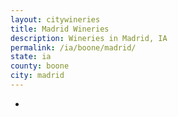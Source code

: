 ```yaml
---
layout: citywineries
title: Madrid Wineries
description: Wineries in Madrid, IA
permalink: /ia/boone/madrid/
state: ia
county: boone
city: madrid
---
```

-
